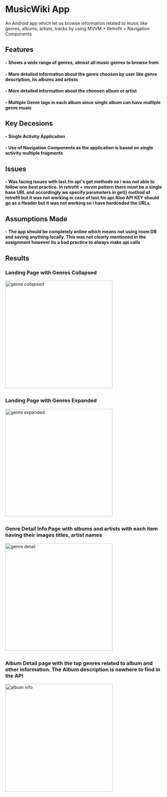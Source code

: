 # MusicWiki App
An Android app which let us browse information related to music like genres, albums, artists, tracks by using MVVM + Retrofit + Navigation Components

## Features
 #### - Shows a wide range of genres, almost all music genres to browse from
 #### - More detailed information about the genre choosen by user like genre description, its albums and artists
 #### - More detailed information about the choosen album or artist
 #### - Multiple Genre tags in each album since single album can have multiple genre music
 
## Key Decesions
 #### - Single Activity Applicaiton 
 #### - Use of Navigation Components as the application is based on single activity multiple fragments

## Issues 
 #### - Was facing issues with last.fm api's get methods so i was not able to follow one best practice. In retrofit + mvvm pattern there must be a single base URL and accordingly we specify parameters in get() method of retrofit but it was not working in case of last.fm api.Also API KEY should go as a Header but it was not working so i have hardcoded the URLs.
 
## Assumptions Made 
 #### - The app should be completely online which means not using room DB and saving anything locally. This was not clearly mentioned in the assignment however its a bad practice to always make api calls
        
## Results

### Landing Page with Genres Collapsed


<img width="342" alt="genre collapsed" src="https://user-images.githubusercontent.com/71667923/227030056-09fcbf50-eb6e-4dd4-b737-206bc515d7d9.png">

##

### Landing Page with Genres Expanded

<img width="342" alt="genre expanded" src="https://user-images.githubusercontent.com/71667923/227030337-082ef6dc-3505-422a-b2a3-cfa3b940f5ad.png">

##

### Genre Detail Info Page with albums and artists with each item having their images titles, artist names

<img width="342" alt="genre detail" src="https://user-images.githubusercontent.com/71667923/227030988-571dc8fd-b0e0-47c6-b08e-4f7ea06dbaac.png">

##

### Album Detail page with the top genres related to album and other information. The Album description is nowhere to find in the API

<img width="343" alt="album info" src="https://user-images.githubusercontent.com/71667923/227031343-087a2599-1dc0-4dbc-94d6-d3397e86cb2c.png">



